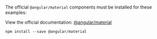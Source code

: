 # [<md-toolbar>](https://material.angular.io)

The official `@angular/material` components must be installed for these examples:

View the official documentation: [@angular/material](https://github.com/angular/material2/tree/master/src/components/toolbar)
 
```
npm install --save @angular/material
```
